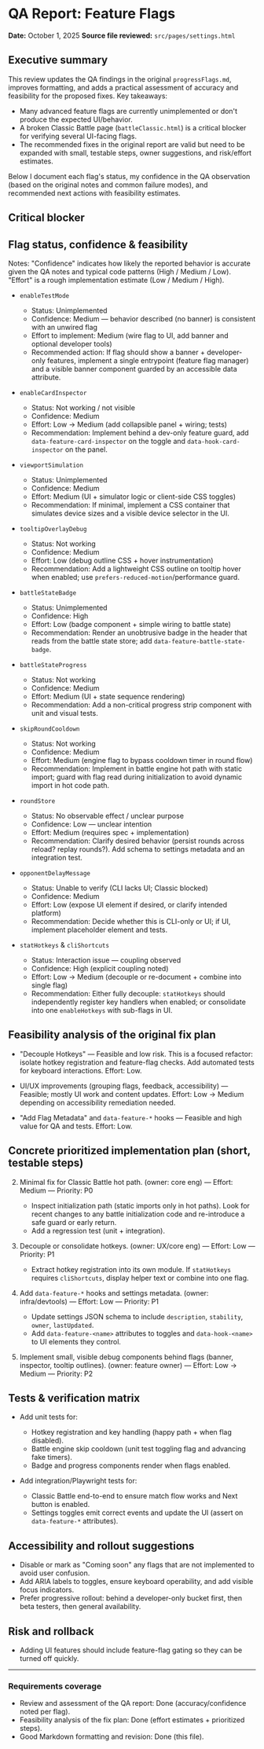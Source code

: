 # QA Report: Feature Flags

**Date:** October 1, 2025
**Source file reviewed:** `src/pages/settings.html`

## Executive summary

This review updates the QA findings in the original `progressFlags.md`, improves formatting, and adds a practical assessment of accuracy and feasibility for the proposed fixes. Key takeaways:

- Many advanced feature flags are currently unimplemented or don't produce the expected UI/behavior.
- A broken Classic Battle page (`battleClassic.html`) is a critical blocker for verifying several UI-facing flags.
- The recommended fixes in the original report are valid but need to be expanded with small, testable steps, owner suggestions, and risk/effort estimates.

Below I document each flag's status, my confidence in the QA observation (based on the original notes and common failure modes), and recommended next actions with feasibility estimates.

## Critical blocker

## Flag status, confidence & feasibility

Notes: "Confidence" indicates how likely the reported behavior is accurate given the QA notes and typical code patterns (High / Medium / Low). "Effort" is a rough implementation estimate (Low / Medium / High).

- `enableTestMode`
  - Status: Unimplemented
  - Confidence: Medium — behavior described (no banner) is consistent with an unwired flag
  - Effort to implement: Medium (wire flag to UI, add banner and optional developer tools)
  - Recommended action: If flag should show a banner + developer-only features, implement a single entrypoint (feature flag manager) and a visible banner component guarded by an accessible data attribute.

- `enableCardInspector`
  - Status: Not working / not visible
  - Confidence: Medium
  - Effort: Low → Medium (add collapsible panel + wiring; tests)
  - Recommendation: Implement behind a dev-only feature guard, add `data-feature-card-inspector` on the toggle and `data-hook-card-inspector` on the panel.

- `viewportSimulation`
  - Status: Unimplemented
  - Confidence: Medium
  - Effort: Medium (UI + simulator logic or client-side CSS toggles)
  - Recommendation: If minimal, implement a CSS container that simulates device sizes and a visible device selector in the UI.

- `tooltipOverlayDebug`
  - Status: Not working
  - Confidence: Medium
  - Effort: Low (debug outline CSS + hover instrumentation)
  - Recommendation: Add a lightweight CSS outline on tooltip hover when enabled; use `prefers-reduced-motion`/performance guard.

- `battleStateBadge`
  - Status: Unimplemented
  - Confidence: High
  - Effort: Low (badge component + simple wiring to battle state)
  - Recommendation: Render an unobtrusive badge in the header that reads from the battle state store; add `data-feature-battle-state-badge`.

- `battleStateProgress`
  - Status: Not working
  - Confidence: Medium
  - Effort: Medium (UI + state sequence rendering)
  - Recommendation: Add a non-critical progress strip component with unit and visual tests.

- `skipRoundCooldown`
  - Status: Not working
  - Confidence: Medium
  - Effort: Medium (engine flag to bypass cooldown timer in round flow)
  - Recommendation: Implement in battle engine hot path with static import; guard with flag read during initialization to avoid dynamic import in hot code path.

- `roundStore`
  - Status: No observable effect / unclear purpose
  - Confidence: Low — unclear intention
  - Effort: Medium (requires spec + implementation)
  - Recommendation: Clarify desired behavior (persist rounds across reload? replay rounds?). Add schema to settings metadata and an integration test.

- `opponentDelayMessage`
  - Status: Unable to verify (CLI lacks UI; Classic blocked)
  - Confidence: Medium
  - Effort: Low (expose UI element if desired, or clarify intended platform)
  - Recommendation: Decide whether this is CLI-only or UI; if UI, implement placeholder element and tests.

- `statHotkeys` & `cliShortcuts`
  - Status: Interaction issue — coupling observed
  - Confidence: High (explicit coupling noted)
  - Effort: Low → Medium (decouple or re-document + combine into single flag)
  - Recommendation: Either fully decouple: `statHotkeys` should independently register key handlers when enabled; or consolidate into one `enableHotkeys` with sub-flags in UI.

## Feasibility analysis of the original fix plan

- "Decouple Hotkeys" — Feasible and low risk. This is a focused refactor: isolate hotkey registration and feature-flag checks. Add automated tests for keyboard interactions. Effort: Low.

- UI/UX improvements (grouping flags, feedback, accessibility) — Feasible; mostly UI work and content updates. Effort: Low → Medium depending on accessibility remediation needed.

- "Add Flag Metadata" and `data-feature-*` hooks — Feasible and high value for QA and tests. Effort: Low.

## Concrete prioritized implementation plan (short, testable steps)

2. Minimal fix for Classic Battle hot path. (owner: core eng) — Effort: Medium — Priority: P0
     - Inspect initialization path (static imports only in hot paths). Look for recent changes to any battle initialization code and re-introduce a safe guard or early return.
     - Add a regression test (unit + integration).

3. Decouple or consolidate hotkeys. (owner: UX/core eng) — Effort: Low — Priority: P1
     - Extract hotkey registration into its own module. If `statHotkeys` requires `cliShortcuts`, display helper text or combine into one flag.

4. Add `data-feature-*` hooks and settings metadata. (owner: infra/devtools) — Effort: Low — Priority: P1
     - Update settings JSON schema to include `description`, `stability`, `owner`, `lastUpdated`.
     - Add `data-feature-<name>` attributes to toggles and `data-hook-<name>` to UI elements they control.

5. Implement small, visible debug components behind flags (banner, inspector, tooltip outlines). (owner: feature owner) — Effort: Low → Medium — Priority: P2

## Tests & verification matrix

- Add unit tests for:
  - Hotkey registration and key handling (happy path + when flag disabled).
  - Battle engine skip cooldown (unit test toggling flag and advancing fake timers).
  - Badge and progress components render when flags enabled.

- Add integration/Playwright tests for:
  - Classic Battle end-to-end to ensure match flow works and Next button is enabled.
  - Settings toggles emit correct events and update the UI (assert on `data-feature-*` attributes).

## Accessibility and rollout suggestions

- Disable or mark as "Coming soon" any flags that are not implemented to avoid user confusion.
- Add ARIA labels to toggles, ensure keyboard operability, and add visible focus indicators.
- Prefer progressive rollout: behind a developer-only bucket first, then beta testers, then general availability.

## Risk and rollback

- Adding UI features should include feature-flag gating so they can be turned off quickly.

---

### Requirements coverage

- Review and assessment of the QA report: Done (accuracy/confidence noted per flag).  
- Feasibility analysis of the fix plan: Done (effort estimates + prioritized steps).  
- Good Markdown formatting and revision: Done (this file).  

